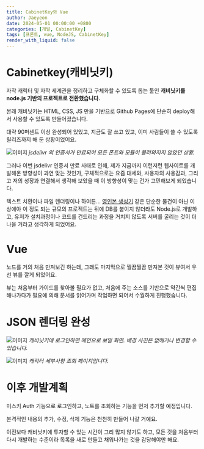 ```yaml
---
title: CabinetKey와 Vue
author: Jaeyeon
date: 2024-05-01 00:00:00 +0800
categories: [개발, CabinetKey]
tags: [프론트, vue, NodeJS, CabinetKey]
render_with_liquid: false
---
```


# Cabinetkey(캐비닛키)

자작 캐릭터 및 자작 세계관을 정리하고 구체화할 수 있도록 돕는 툴인 **캐비닛키를 node.js 기반의 프로젝트로 전환했습니다.** 

본래 캐비닛키는 HTML, CSS, JS 만을 기반으로 Github Pages에 단순히 deploy해서 사용할 수 있도록 만들어졌습니다. 

대략 90퍼센트 이상 완성되어 있었고, 지금도 잘 쓰고 있고, 이미 사람들이 쓸 수 있도록 릴리즈까지 해 둔 상황이었어요.

![이미지](https://peachtart2.s3.ap-northeast-1.amazonaws.com/tart/thumbnail-d6407855-7ade-4a06-bbfe-c46442566c8f.webp)
_jsdelivr 의 인증서가 만료되어 모든 폰트와 모듈이 불러와지지 않았던 상황._

그러나 이번 jsdelivr 인증서 만료 사태로 인해, 제가 지금까지 이런저런 웹사이트를 개발해온 방향성이 과연 맞는 것인가, 구체적으로는 요즘 대세와, 사용자의 사용감과, 그리고 저의 성장과 연결해서 생각해 보았을 때 이 방향성이 맞는 건가 고민해보게 되었습니다.

텍스트 치환이나 파일 렌더링이나 하여튼... [영인본 생성기](https://hiyuno.peacht.art/younginbon/) 같은 단순한 물건이 아닌 이상에야 이 정도 되는 규모의 프로젝트는 뒤에 DB를 붙이지 않더라도 Node.js로 개발하고, 유저가 설치과정이나 코드를 건드리는 과정을 거치지 않도록 서버를 굴리는 것이 더 나을 거라고 생각하게 되었어요.

# Vue

노드를 거의 처음 만져보긴 하는데, 그래도 마지막으로 찔끔찔끔 만져본 것이 뷰여서 우선 뷰를 깔게 되었어요.

뷰는 처음부터 가이드를 찾아볼 필요가 없고, 처음에 주는 소스를 기반으로 약간씩 편집해나가다가 필요에 의해 문서를 읽어가며 작업하면 되어서 수월하게 진행했습니다.

# JSON 렌더링 완성

![이미지](https://peachtart2.s3.ap-northeast-1.amazonaws.com/tart/abcd1b2a-2207-4338-aef0-6fd4c35f1dca.webp)
_캐비닛키에 로그인하면 메인으로 보일 화면. 배경 사진은 없애거나 변경할 수 있습니다._

![이미지](https://peachtart2.s3.ap-northeast-1.amazonaws.com/tart/9b1d16eb-c513-463c-b1ce-3076a93d5e44.webp)
_캐릭터 세부사항 조회 페이지입니다._

# 이후 개발계획

미스키 Auth 기능으로 로그인하고, 노트를 조회하는 기능을 먼저 추가할 예정입니다.

본격적인 내용의 추가, 수정, 삭제 기능은 천천히 만들어 나갈 거예요.

이전보다 캐비닛키에 투자할 수 있는 시간이 그리 많지 않기도 하고, 모든 것을 처음부터 다시 개발하는 수준이라 목록을 새로 만들고 채워나가는 것을 감당해야만 해요.